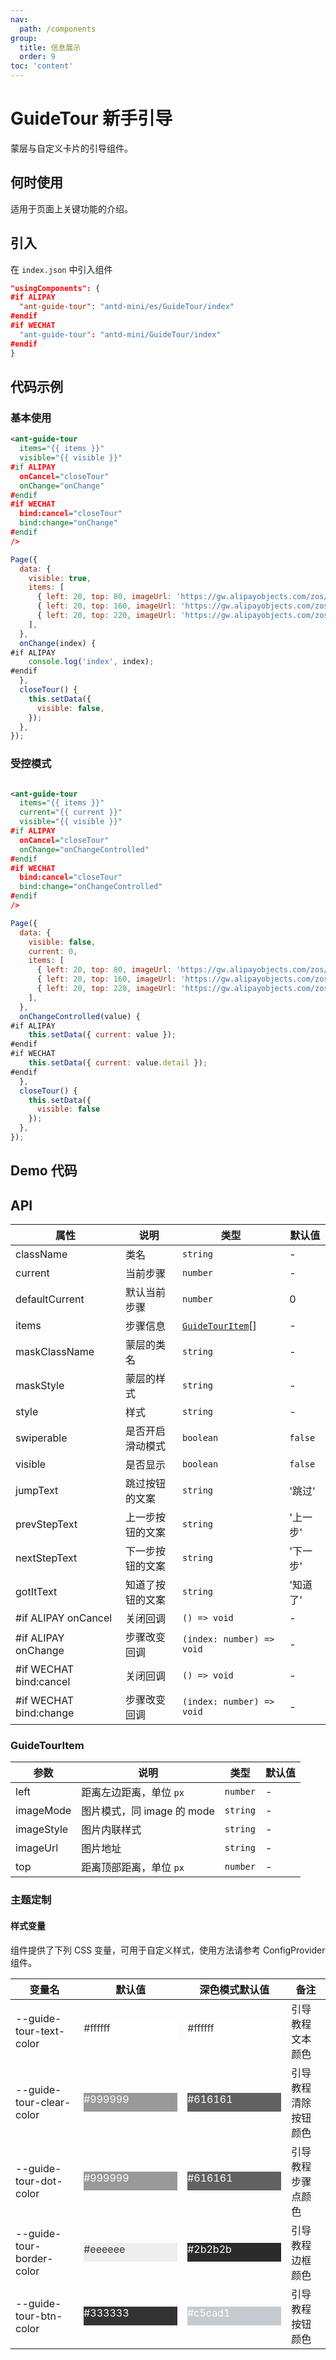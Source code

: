 ```yaml
---
nav:
  path: /components
group:
  title: 信息展示
  order: 9
toc: 'content'
---
```


# GuideTour 新手引导

蒙层与自定义卡片的引导组件。

## 何时使用

适用于页面上关键功能的介绍。

## 引入

在 `index.json` 中引入组件

```json
"usingComponents": {
#if ALIPAY
  "ant-guide-tour": "antd-mini/es/GuideTour/index"
#endif
#if WECHAT
  "ant-guide-tour": "antd-mini/GuideTour/index"
#endif
}
```

## 代码示例

### 基本使用

```xml
<ant-guide-tour
  items="{{ items }}"
  visible="{{ visible }}"
#if ALIPAY
  onCancel="closeTour"
  onChange="onChange"
#endif
#if WECHAT
  bind:cancel="closeTour"
  bind:change="onChange"
#endif
/>
```

```js
Page({
  data: {
    visible: true,
    items: [
      { left: 20, top: 80, imageUrl: 'https://gw.alipayobjects.com/zos/antfincdn/IV3MGP1qL/bianzu%25252013.png', imageMode: 'widthFix' },
      { left: 20, top: 160, imageUrl: 'https://gw.alipayobjects.com/zos/antfincdn/%26B6d3lBJn/bianzu%25252020.png' },
      { left: 20, top: 220, imageUrl: 'https://gw.alipayobjects.com/zos/antfincdn/lwVOkCcwb/bianzu%25252021.png' },
    ],
  },
  onChange(index) {
#if ALIPAY
    console.log('index', index);
#endif
  },
  closeTour() {
    this.setData({
      visible: false,
    });
  },
});
```

### 受控模式

```xml

<ant-guide-tour
  items="{{ items }}"
  current="{{ current }}"
  visible="{{ visible }}"
#if ALIPAY
  onCancel="closeTour"
  onChange="onChangeControlled"
#endif
#if WECHAT
  bind:cancel="closeTour"
  bind:change="onChangeControlled"
#endif
/>

```

```js
Page({
  data: {
    visible: false,
    current: 0,
    items: [
      { left: 20, top: 80, imageUrl: 'https://gw.alipayobjects.com/zos/antfincdn/IV3MGP1qL/bianzu%25252013.png', imageMode: 'widthFix' },
      { left: 20, top: 160, imageUrl: 'https://gw.alipayobjects.com/zos/antfincdn/%26B6d3lBJn/bianzu%25252020.png' },
      { left: 20, top: 220, imageUrl: 'https://gw.alipayobjects.com/zos/antfincdn/lwVOkCcwb/bianzu%25252021.png' },
    ],
  },
  onChangeControlled(value) {
#if ALIPAY
    this.setData({ current: value });
#endif
#if WECHAT
    this.setData({ current: value.detail });
#endif
  },
  closeTour() {
    this.setData({
      visible: false
    });
  },
});


```

## Demo 代码

<code src='../../demo/pages/GuideTour/index'></code>

## API

| 属性                   | 说明             | 类型                                | 默认值   |
| ---------------------- | ---------------- | ----------------------------------- | -------- |
| className              | 类名             | `string`                            | -        |
| current                | 当前步骤         | `number`                            | -        |
| defaultCurrent         | 默认当前步骤     | `number`                            | 0        |
| items                  | 步骤信息         | [`GuideTourItem`](#guidetourttem)[] | -        |
| maskClassName          | 蒙层的类名       | `string`                            | -        |
| maskStyle              | 蒙层的样式       | `string`                            | -        |
| style                  | 样式             | `string`                            | -        |
| swiperable             | 是否开启滑动模式 | `boolean`                           | `false`  |
| visible                | 是否显示         | `boolean`                           | `false`  |
| jumpText               | 跳过按钮的文案   | `string`                            | '跳过'   |
| prevStepText           | 上一步按钮的文案 | `string`                            | '上一步' |
| nextStepText           | 下一步按钮的文案 | `string`                            | '下一步' |
| gotItText              | 知道了按钮的文案 | `string`                            | '知道了' |
| #if ALIPAY onCancel    | 关闭回调         | `() => void`                        | -        |
| #if ALIPAY onChange    | 步骤改变回调     | `(index: number) => void`           | -        |
| #if WECHAT bind:cancel | 关闭回调         | `() => void`                        | -        |
| #if WECHAT bind:change | 步骤改变回调     | `(index: number) => void`           | -        |

### GuideTourItem

| 参数       | 说明                       | 类型     | 默认值 |
| ---------- | -------------------------- | -------- | ------ |
| left       | 距离左边距离，单位 `px`    | `number` | -      |
| imageMode  | 图片模式，同 image 的 mode | `string` | -      |
| imageStyle | 图片内联样式               | `string` | -      |
| imageUrl   | 图片地址                   | `string` | -      |
| top        | 距离顶部距离，单位 `px`    | `number` | -      |

### 主题定制

#### 样式变量

组件提供了下列 CSS 变量，可用于自定义样式，使用方法请参考 ConfigProvider 组件。

| 变量名                    | 默认值                                                                                            | 深色模式默认值                                                                                    | 备注                 |
| ------------------------- | ------------------------------------------------------------------------------------------------- | ------------------------------------------------------------------------------------------------- | -------------------- |
| --guide-tour-text-color   | <div style="width: 150px; height: 30px; background-color: #ffffff; color: #333333;">#ffffff</div> | <div style="width: 150px; height: 30px; background-color: #ffffff; color: #333333;">#ffffff</div> | 引导教程文本颜色     |
| --guide-tour-clear-color  | <div style="width: 150px; height: 30px; background-color: #999999; color: #ffffff;">#999999</div> | <div style="width: 150px; height: 30px; background-color: #616161; color: #ffffff;">#616161</div> | 引导教程清除按钮颜色 |
| --guide-tour-dot-color    | <div style="width: 150px; height: 30px; background-color: #999999; color: #ffffff;">#999999</div> | <div style="width: 150px; height: 30px; background-color: #616161; color: #ffffff;">#616161</div> | 引导教程步骤点颜色   |
| --guide-tour-border-color | <div style="width: 150px; height: 30px; background-color: #eeeeee; color: #333333;">#eeeeee</div> | <div style="width: 150px; height: 30px; background-color: #2b2b2b; color: #ffffff;">#2b2b2b</div> | 引导教程边框颜色     |
| --guide-tour-btn-color    | <div style="width: 150px; height: 30px; background-color: #333333; color: #ffffff;">#333333</div> | <div style="width: 150px; height: 30px; background-color: #c5cad1; color: #ffffff;">#c5cad1</div> | 引导教程按钮颜色     |
